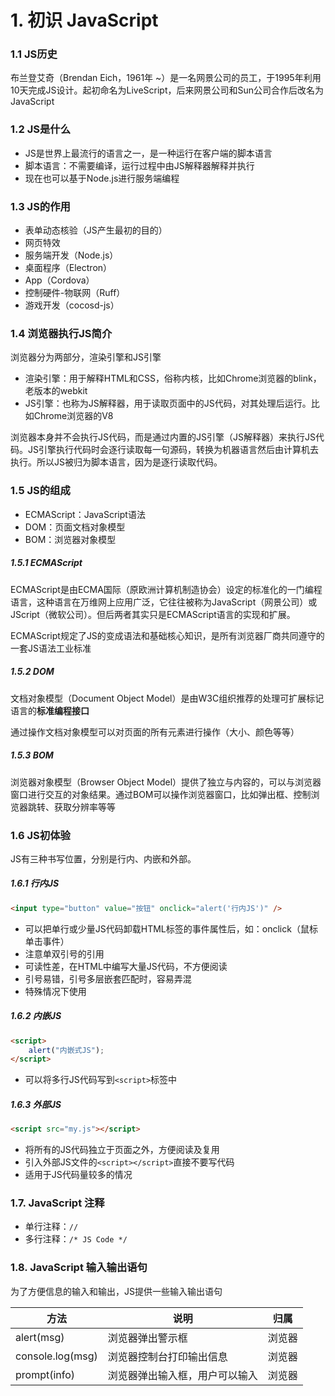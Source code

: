 # 1. 初识 JavaScript

### 1.1 JS历史

布兰登艾奇（Brendan Eich，1961年 ~）是一名网景公司的员工，于1995年利用10天完成JS设计。起初命名为LiveScript，后来网景公司和Sun公司合作后改名为JavaScript

### 1.2 JS是什么

* JS是世界上最流行的语言之一，是一种运行在客户端的脚本语言
* 脚本语言：不需要编译，运行过程中由JS解释器解释并执行
* 现在也可以基于Node.js进行服务端编程

### 1.3 JS的作用

* 表单动态核验（JS产生最初的目的）
* 网页特效
* 服务端开发（Node.js）
* 桌面程序（Electron）
* App（Cordova）
* 控制硬件-物联网（Ruff）
* 游戏开发（cocosd-js）

### 1.4 浏览器执行JS简介

浏览器分为两部分，渲染引擎和JS引擎

* 渲染引擎：用于解释HTML和CSS，俗称内核，比如Chrome浏览器的blink，老版本的webkit
* JS引擎：也称为JS解释器，用于读取页面中的JS代码，对其处理后运行。比如Chrome浏览器的V8

浏览器本身并不会执行JS代码，而是通过内置的JS引擎（JS解释器）来执行JS代码。JS引擎执行代码时会逐行读取每一句源码，转换为机器语言然后由计算机去执行。所以JS被归为脚本语言，因为是逐行读取代码。

### 1.5 JS的组成

* ECMAScript：JavaScript语法
* DOM：页面文档对象模型
* BOM：浏览器对象模型

##### 1.5.1 ECMAScript

ECMAScript是由ECMA国际（原欧洲计算机制造协会）设定的标准化的一门编程语言，这种语言在万维网上应用广泛，它往往被称为JavaScript（网景公司）或JScript（微软公司）。但后两者其实只是ECMAScript语言的实现和扩展。

ECMAScript规定了JS的变成语法和基础核心知识，是所有浏览器厂商共同遵守的一套JS语法工业标准

##### 1.5.2 DOM

文档对象模型（Document Object Model）是由W3C组织推荐的处理可扩展标记语言的**标准编程接口**

通过操作文档对象模型可以对页面的所有元素进行操作（大小、颜色等等）

##### 1.5.3 BOM

浏览器对象模型（Browser Object Model）提供了独立与内容的，可以与浏览器窗口进行交互的对象结果。通过BOM可以操作浏览器窗口，比如弹出框、控制浏览器跳转、获取分辨率等等

### 1.6 JS初体验

JS有三种书写位置，分别是行内、内嵌和外部。

##### 1.6.1 行内JS

```html
<input type="button" value="按钮" onclick="alert('行内JS')" />
```

* 可以把单行或少量JS代码卸载HTML标签的事件属性后，如：onclick（鼠标单击事件）
* 注意单双引号的引用
* 可读性差，在HTML中编写大量JS代码，不方便阅读
* 引号易错，引号多层嵌套匹配时，容易弄混
* 特殊情况下使用

##### 1.6.2 内嵌JS

```html
<script>
    alert("内嵌式JS");
</script>
```

* 可以将多行JS代码写到`<script>`标签中

##### 1.6.3 外部JS

```html
<script src="my.js"></script>
```

* 将所有的JS代码独立于页面之外，方便阅读及复用
* 引入外部JS文件的`<script></script>`直接不要写代码
* 适用于JS代码量较多的情况

### 1.7. JavaScript 注释

* 单行注释：`//`
* 多行注释：`/* JS Code */`

### 1.8. JavaScript 输入输出语句

为了方便信息的输入和输出，JS提供一些输入输出语句

| 方法             | 说明                           | 归属   |
| ---------------- | ------------------------------ | ------ |
| alert(msg)       | 浏览器弹出警示框               | 浏览器 |
| console.log(msg) | 浏览器控制台打印输出信息       | 浏览器 |
| prompt(info)     | 浏览器弹出输入框，用户可以输入 | 浏览器 |